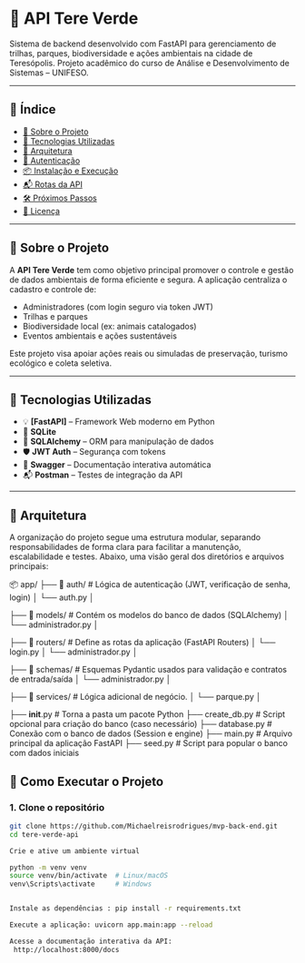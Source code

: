 # 🌱 API Tere Verde

Sistema de backend desenvolvido com FastAPI para gerenciamento de trilhas, parques, biodiversidade e ações ambientais na cidade de Teresópolis. Projeto acadêmico do curso de Análise e Desenvolvimento de Sistemas – UNIFESO.

---

## 📌 Índice

- [📖 Sobre o Projeto](#📖-sobre-o-projeto)
- [🚀 Tecnologias Utilizadas](#🚀-tecnologias-utilizadas)
- [🧱 Arquitetura](#🧱-arquitetura)
- [🔐 Autenticação](#🔐-autenticação)
- [📦 Instalação e Execução](#📦-instalação-e-execução)
- [📬 Rotas da API](#📬-rotas-da-api)
- [🛠️ Próximos Passos](#🛠️-próximos-passos)
- [📄 Licença](#📄-licença)

---

## 📖 Sobre o Projeto

A **API Tere Verde** tem como objetivo principal promover o controle e gestão de dados ambientais de forma eficiente e segura. A aplicação centraliza o cadastro e controle de:

- Administradores (com login seguro via token JWT)
- Trilhas e parques
- Biodiversidade local (ex: animais catalogados)
- Eventos ambientais e ações sustentáveis

Este projeto visa apoiar ações reais ou simuladas de preservação, turismo ecológico e coleta seletiva.

---

## 🚀 Tecnologias Utilizadas

- 💡 **[FastAPI]** – Framework Web moderno em Python
- 🐘 **SQLite** 
- 🧠 **SQLAlchemy** – ORM para manipulação de dados
- 🛡️ **JWT Auth** – Segurança com tokens
- 🧪 **Swagger** – Documentação interativa automática
- 📬 **Postman** – Testes de integração da API

---

## 🧱 Arquitetura

A organização do projeto segue uma estrutura modular, separando responsabilidades de forma clara para facilitar a manutenção, escalabilidade e testes. Abaixo, uma visão geral dos diretórios e arquivos principais:

📦 app/
├── 📁 auth/           # Lógica de autenticação (JWT, verificação de senha, login)
│   └── auth.py
│




├── 📁 models/         # Contém os modelos do banco de dados (SQLAlchemy)
│   └── administrador.py
│



├── 📁 routers/        # Define as rotas da aplicação (FastAPI Routers)
│   └── login.py
│   └── administrador.py
│



├── 📁 schemas/        # Esquemas Pydantic usados para validação e contratos de entrada/saída
│   └── administrador.py
│



├── 📁 services/       # Lógica adicional de negócio.
│   └── parque.py
│




├── __init__.py        # Torna a pasta um pacote Python
├── create_db.py       # Script opcional para criação do banco (caso necessário)
├── database.py        # Conexão com o banco de dados (Session e engine)
├── main.py            # Arquivo principal da aplicação FastAPI
├── seed.py            # Script para popular o banco com dados iniciais




## 🚀 Como Executar o Projeto

### 1. Clone o repositório

```bash
git clone https://github.com/Michaelreisrodrigues/mvp-back-end.git
cd tere-verde-api

Crie e ative um ambiente virtual

python -m venv venv
source venv/bin/activate  # Linux/macOS
venv\Scripts\activate     # Windows


Instale as dependências : pip install -r requirements.txt

Execute a aplicação: uvicorn app.main:app --reload

Acesse a documentação interativa da API:
 http://localhost:8000/docs



